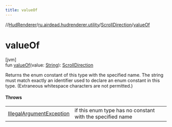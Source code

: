 ```yaml
---
title: valueOf
---
```

//[HudRenderer](../../../index.html)/[ru.airdead.hudrenderer.utility](../index.html)/[ScrollDirection](index.html)/[valueOf](value-of.html)



# valueOf



[jvm]\
fun [valueOf](value-of.html)(value: [String](https://kotlinlang.org/api/latest/jvm/stdlib/kotlin/-string/index.html)): [ScrollDirection](index.html)



Returns the enum constant of this type with the specified name. The string must match exactly an identifier used to declare an enum constant in this type. (Extraneous whitespace characters are not permitted.)



#### Throws


| | |
|---|---|
| [IllegalArgumentException](https://kotlinlang.org/api/latest/jvm/stdlib/kotlin/-illegal-argument-exception/index.html) | if this enum type has no constant with the specified name |



